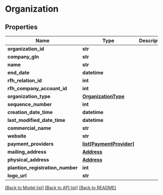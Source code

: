 # Organization

## Properties
Name | Type | Description | Notes
------------ | ------------- | ------------- | -------------
**organization_id** | **str** |  | 
**company_gln** | **str** |  | [optional] 
**name** | **str** |  | 
**end_date** | **datetime** |  | [optional] 
**rfh_relation_id** | **int** |  | [optional] 
**rfh_company_account_id** | **int** |  | [optional] 
**organization_type** | [**OrganizationType**](OrganizationType.md) |  | 
**sequence_number** | **int** |  | 
**creation_date_time** | **datetime** |  | 
**last_modified_date_time** | **datetime** |  | 
**commercial_name** | **str** |  | 
**website** | **str** |  | [optional] 
**payment_providers** | [**list[PaymentProvider]**](PaymentProvider.md) |  | 
**mailing_address** | [**Address**](Address.md) |  | 
**physical_address** | [**Address**](Address.md) |  | 
**plantion_registration_number** | **int** |  | [optional] 
**logo_url** | **str** |  | [optional] 

[[Back to Model list]](../README.md#documentation-for-models) [[Back to API list]](../README.md#documentation-for-api-endpoints) [[Back to README]](../README.md)

